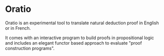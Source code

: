 # Oratio

Oratio is an experimental tool to translate natural deduction proof in English or in French.

It comes with an interactive program to build proofs in propositional logic and includes an elegant functor based approach to evaluate "proof construction programs".


